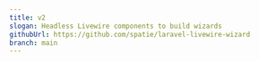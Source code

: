 ```yaml
---
title: v2
slogan: Headless Livewire components to build wizards
githubUrl: https://github.com/spatie/laravel-livewire-wizard
branch: main
---
```

